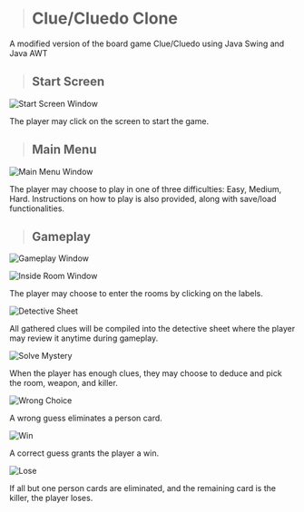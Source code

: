 > # Clue/Cluedo Clone
A modified version of the board game Clue/Cluedo using Java Swing and Java AWT


> ## Start Screen

![Start Screen Window](assets/start-screen.png)

The player may click on the screen to start the game.

> ## Main Menu

![Main Menu Window](assets/main-menu.png)

The player may choose to play in one of three difficulties: Easy, Medium, Hard. Instructions on how to play is also provided, along with save/load functionalities.

> ## Gameplay

![Gameplay Window](assets/hard-difficulty.png)

![Inside Room Window](assets/room-check.png)

The player may choose to enter the rooms by clicking on the labels.

![Detective Sheet](assets/detective-sheet.png)

All gathered clues will be compiled into the detective sheet where the player may review it anytime during gameplay.

![Solve Mystery](assets/solve-mystery.png)

When the player has enough clues, they may choose to deduce and pick the room, weapon, and killer.

![Wrong Choice](assets/wrong-guess.png)

A wrong guess eliminates a person card.

![Win](assets/win.png)

A correct guess grants the player a win.

![Lose](assets/lose.png)

If all but one person cards are eliminated, and the remaining card is the killer, the player loses. 


